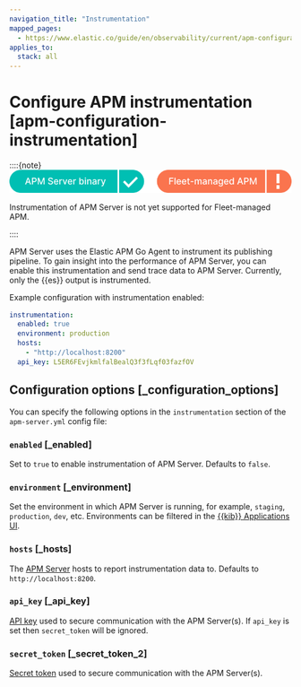 ```yaml
---
navigation_title: "Instrumentation"
mapped_pages:
  - https://www.elastic.co/guide/en/observability/current/apm-configuration-instrumentation.html
applies_to:
  stack: all
---
```


# Configure APM instrumentation [apm-configuration-instrumentation]

::::{note}
![supported deployment methods](/solutions/images/observability-binary-yes-fm-no.svg "")

Instrumentation of APM Server is not yet supported for Fleet-managed APM.

::::

APM Server uses the Elastic APM Go Agent to instrument its publishing pipeline. To gain insight into the performance of APM Server, you can enable this instrumentation and send trace data to APM Server. Currently, only the {{es}} output is instrumented.

Example configuration with instrumentation enabled:

```yaml
instrumentation:
  enabled: true
  environment: production
  hosts:
    - "http://localhost:8200"
  api_key: L5ER6FEvjkmlfalBealQ3f3fLqf03fazfOV
```

## Configuration options [_configuration_options]

You can specify the following options in the `instrumentation` section of the `apm-server.yml` config file:

### `enabled` [_enabled]

Set to `true` to enable instrumentation of APM Server. Defaults to `false`.

### `environment` [_environment]

Set the environment in which APM Server is running, for example, `staging`, `production`, `dev`, etc. Environments can be filtered in the [{{kib}} Applications UI](/solutions/observability/apm/overviews.md).

### `hosts` [_hosts]

The [APM Server](/solutions/observability/apm/get-started.md) hosts to report instrumentation data to. Defaults to `http://localhost:8200`.

### `api_key` [_api_key]

[API key](/solutions/observability/apm/api-keys.md) used to secure communication with the APM Server(s). If `api_key` is set then `secret_token` will be ignored.

### `secret_token` [_secret_token_2]

[Secret token](/solutions/observability/apm/secret-token.md) used to secure communication with the APM Server(s).

